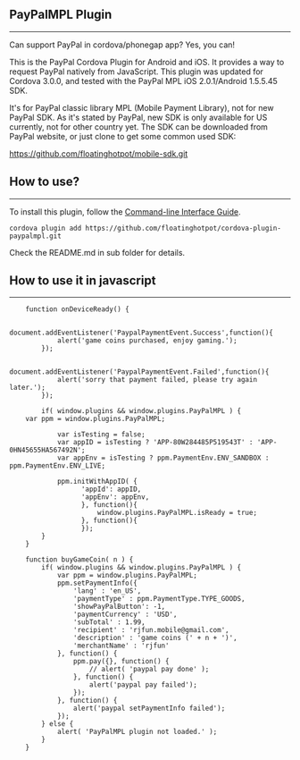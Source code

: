 ## PayPalMPL Plugin ##
---------------------------
Can support PayPal in cordova/phonegap app? Yes, you can!
 
This is the PayPal Cordova Plugin for Android and iOS. It provides a way to request PayPal natively from JavaScript. 
This plugin was updated for Cordova 3.0.0, and tested with the PayPal MPL iOS 2.0.1/Android 1.5.5.45 SDK.

It's for PayPal classic library MPL (Mobile Payment Library), not for new PayPal SDK. As it's stated by PayPal, new SDK is only available for US currently, not for other country yet. The SDK can be downloaded from PayPal website, or just clone to get some common used SDK: 

https://github.com/floatinghotpot/mobile-sdk.git

## How to use? ##
---------------------------
To install this plugin, follow the [Command-line Interface Guide](http://cordova.apache.org/docs/en/edge/guide_cli_index.md.html#The%20Command-line%20Interface).

    cordova plugin add https://github.com/floatinghotpot/cordova-plugin-paypalmpl.git

Check the README.md in sub folder for details.

## How to use it in javascript ##
---------------------------------

        function onDeviceReady() {
        	
            document.addEventListener('PaypalPaymentEvent.Success',function(){
            	alert('game coins purchased, enjoy gaming.');
            });

            document.addEventListener('PaypalPaymentEvent.Failed',function(){
            	alert('sorry that payment failed, please try again later.');
            });
            
            if( window.plugins && window.plugins.PayPalMPL ) {
		var ppm = window.plugins.PayPalMPL;

            	var isTesting = false;
            	var appID = isTesting ? 'APP-80W284485P519543T' : 'APP-0HN45655HA567492N';
                var appEnv = isTesting ? ppm.PaymentEnv.ENV_SANDBOX : ppm.PaymentEnv.ENV_LIVE;
				
                ppm.initWithAppID( {
            	      'appId': appID,
            	      'appEnv': appEnv,
            	      }, function(){
            	    	  window.plugins.PayPalMPL.isReady = true;
            	      }, function(){
            	      });
        	}
        }
        
        function buyGameCoin( n ) {
            if( window.plugins && window.plugins.PayPalMPL ) {
            	var ppm = window.plugins.PayPalMPL;
            	ppm.setPaymentInfo({
        			'lang' : 'en_US',
        			'paymentType' : ppm.PaymentType.TYPE_GOODS,
        			'showPayPalButton': -1,
            		'paymentCurrency' : 'USD',
            		'subTotal' : 1.99,
            		'recipient' : 'rjfun.mobile@gmail.com',
            		'description' : 'game coins (' + n + ')',
            		'merchantName' : 'rjfun'
            	}, function() {
            		ppm.pay({}, function() {
            			// alert( 'paypal pay done' );
            		}, function() {
            			alert('paypal pay failed');
            		});
            	}, function() {
            		alert('paypal setPaymentInfo failed');
            	});
            } else {
            	alert( 'PayPalMPL plugin not loaded.' );
            }
        }
        
